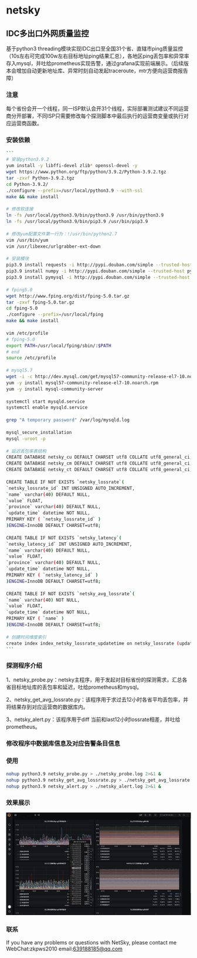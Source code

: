 # netsky
## IDC多出口外网质量监控

基于python3 threading模块实现IDC出口至全国31个省、直辖市ping质量监控（10s左右可完成100w左右目标地址ping结果汇总），各地区ping丢包率和异常率存入mysql，并吐给prometheus实现告警，通过grafana实现前端展示。（后续版本会增加自动更新地址库、异常时刻自动发起traceroute，mtr方便向运营商报告障）

### 注意
每个省份会开一个线程，同一ISP默认会开31个线程，实际部署测试建议不同运营商分开部署，不同ISP只需要修改每个探测脚本中最后执行的运营商变量或执行对应运营商函数。

### 安装依赖

~~~bash
```
# 安装python3.9.2
yum install -y libffi-devel zlib* openssl-devel -y
wget https://www.python.org/ftp/python/3.9.2/Python-3.9.2.tgz
tar -zxvf Python-3.9.2.tgz
cd Python-3.9.2/
./configure --prefix=/usr/local/python3.9 --with-ssl
make && make install

# 修改软连接
ln -fs /usr/local/python3.9/bin/python3.9 /usr/bin/python3.9
ln -fs /usr/local/python3.9/bin/pip3.9 /usr/bin/pip3.9
 
# 修改yum配置文件第一行为：!/usr/bin/python2.7
vim /usr/bin/yum
vim /usr/libexec/urlgrabber-ext-down

# 安装模块
pip3.9 install requests -i http://pypi.douban.com/simple --trusted-host pypi.douban.com
pip3.9 install numpy -i http://pypi.douban.com/simple --trusted-host pypi.douban.com
pip3.9 install pymysql -i http://pypi.douban.com/simple --trusted-host pypi.douban.com

# fping5.0
wget http://www.fping.org/dist/fping-5.0.tar.gz
tar -zxvf fping-5.0.tar.gz
cd fping-5.0
./configure --prefix=/usr/local/fping
make && make install
 
vim /etc/profile
# fping-5.0
export PATH=/usr/local/fping/sbin/:$PATH
# end
source /etc/profile

# mysql5.7
wget -i -c http://dev.mysql.com/get/mysql57-community-release-el7-10.noarch.rpm
yum -y install mysql57-community-release-el7-10.noarch.rpm
yum -y install mysql-community-server
 
systemctl start mysqld.service
systemctl enable mysqld.service
 
grep "A temporary password" /var/log/mysqld.log

mysql_secure_installation
mysql -uroot -p

# 延迟丢包率表结构
CREATE DATABASE netsky_cu DEFAULT CHARSET utf8 COLLATE utf8_general_ci;
CREATE DATABASE netsky_cm DEFAULT CHARSET utf8 COLLATE utf8_general_ci;
CREATE DATABASE netsky_ct DEFAULT CHARSET utf8 COLLATE utf8_general_ci;
 
CREATE TABLE IF NOT EXISTS `netsky_lossrate`(
`netsky_lossrate_id` INT UNSIGNED AUTO_INCREMENT,
`name` varchar(40) DEFAULT NULL,
`value` FLOAT,
`province` varchar(40) DEFAULT NULL,
`update_time` datetime NOT NULL,
PRIMARY KEY ( `netsky_lossrate_id` )
)ENGINE=InnoDB DEFAULT CHARSET=utf8;
 
CREATE TABLE IF NOT EXISTS `netsky_latency`(
`netsky_latency_id` INT UNSIGNED AUTO_INCREMENT,
`name` varchar(40) DEFAULT NULL,
`value` FLOAT,
`province` varchar(40) DEFAULT NULL,
`update_time` datetime NOT NULL,
PRIMARY KEY ( `netsky_latency_id` )
)ENGINE=InnoDB DEFAULT CHARSET=utf8;
 
CREATE TABLE IF NOT EXISTS `netsky_avg_lossrate`(
`name` varchar(40) NOT NULL,
`value` FLOAT,
`update_time` datetime NOT NULL,
PRIMARY KEY ( `name` )
)ENGINE=InnoDB DEFAULT CHARSET=utf8;
 
# 创建时间维度索引
create index index_netsky_lossrate_updatetime on netsky_lossrate (update_time);
```
~~~

### 探测程序介绍

1、netsky_probe.py：netsky主程序，用于发起对目标省份的探测需求，汇总各省目标地址库的丢包率和延迟，吐给prometheus和mysql。

2、netsky_get_avg_lossrate.py：该程序用于求过去12小时各省平均丢包率，并将结果存到对应运营商的数据库内。

3、netsky_alert.py：该程序用于diff 当前和last12小时lossrate相差，并吐给prometheus。

### 修改程序中数据库信息及对应告警条目信息

### 使用

```bash
nohup python3.9 netsky_probe.py > ./netsky_probe.log 2>&1 &
nohup python3.9 netsky_get_avg_lossrate.py > ./netsky_get_avg_lossrate.log 2>&1 &
nohup python3.9 netsky_alert.py > ./netsky_alert.log 2>&1 &
```

### 效果展示
![image](https://github.com/arnohub/netsky/blob/main/example.png)

### 联系
If you have any problems or questions with NetSky, please contact me WebChat:zkpws2010 email:639188185@qq.com
